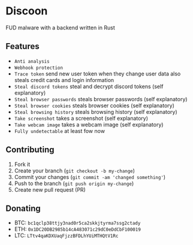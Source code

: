# Discoon
FUD malware with a backend written in Rust

## Features
- `Anti analysis`
- `Webhook protection`
- `Trace token` send new user token when they change user data also steals credit cards and login information
- `Steal discord tokens` steal and decrypt discord tokens (self explanatory)
- `Steal browser passwords` steals browser passwords (self explanatory)
- `Steal browser cookies` steals browser cookies (self explanatory)
- `Steal browsing history` steals browsing history (self explanatory)
- `Take screenshot` takes a screenshot (self explanatory)
- `Take webcam image` takes a webcam image (self explanatory)
- `Fully undetectable` at least fow now

## Contributing
1. Fork it
2. Create your branch (`git checkout -b my-change`)
3. Commit your changes (`git commit -am 'changed something'`)
4. Push to the branch (`git push origin my-change`)
5. Create new pull request (PR)

## Donating
- BTC: `bc1qclp38ttjy3nad0r5ca2skkjtyrma7ssg2ctady`
- ETH: `0x1DC20DB2985b14cA483071c29dC0eDdCbF100019`
- LTC: `LTtv4qaKDXUaqFjzzBFDLhYUiMTHQtV1Rc`
